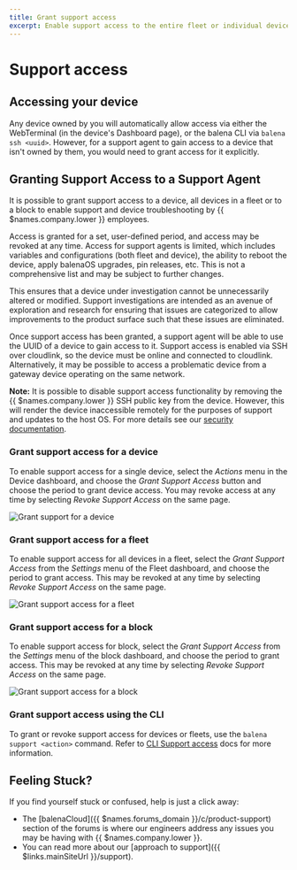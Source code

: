 ```yaml
---
title: Grant support access
excerpt: Enable support access to the entire fleet or individual devices for a set period
---
```


# Support access

## Accessing your device

Any device owned by you will automatically allow access via either the WebTerminal (in the device's Dashboard page), or the balena CLI via `balena ssh <uuid>`. However, for a support agent to gain access to a device that isn't owned by them, you would need to grant access for it explicitly.

## Granting Support Access to a Support Agent

It is possible to grant support access to a device, all devices in a fleet or to a block to enable support and device troubleshooting by {{ $names.company.lower }} employees.

Access is granted for a set, user-defined period, and access may be revoked at any time. Access for support agents is limited, which includes variables and configurations (both fleet and device), the ability to reboot the device, apply balenaOS upgrades, pin releases, etc. This is not a comprehensive list and may be subject to further changes. 

This ensures that a device under investigation cannot be unnecessarily altered or modified. Support investigations are intended as an avenue of exploration and research for ensuring that issues are categorized to allow improvements to the product surface such that these issues are eliminated.

Once support access has been granted, a support agent will be able to use the UUID of a device to gain access to it. Support access is enabled via SSH over cloudlink, so the device must be online and connected to cloudlink. Alternatively, it may be possible to access a problematic device from a gateway device operating on the same network.

__Note:__ It is possible to disable support access functionality by removing the {{ $names.company.lower }} SSH public key from the device. However, this will render the device inaccessible remotely for the purposes of support and updates to the host OS. For more details see our [security documentation][security].

### Grant support access for a device

To enable support access for a single device, select the _Actions_ menu in the Device dashboard, and choose the _Grant Support Access_ button and choose the period to grant device access. You may revoke access at any time by selecting _Revoke Support Access_ on the same page.

![Grant support for a device](/img/common/support/enable-support-access-device.png)

### Grant support access for a fleet

To enable support access for all devices in a fleet, select the _Grant Support Access_ from the _Settings_ menu of the Fleet dashboard, and choose the period to grant access. This may be revoked at any time by selecting _Revoke Support Access_ on the same page.

![Grant support access for a fleet](/img/common/support/enable-support-access-fleet.png)

### Grant support access for a block

To enable support access for block, select the _Grant Support Access_ from the _Settings_ menu of the block dashboard, and choose the period to grant access. This may be revoked at any time by selecting _Revoke Support Access_ on the same page.

![Grant support access for a block](/img/common/support/enable-support-block.png)

### Grant support access using the CLI

To grant or revoke support access for devices or fleets, use the `balena support <action>` command. Refer to [CLI Support access][CLI-support-access] docs for more information. 

## Feeling Stuck?

If you find yourself stuck or confused, help is just a click away:

- The [balenaCloud]({{ $names.forums_domain }}/c/product-support) section of the forums is where our engineers address any issues you may be having with {{ $names.company.lower }}.
- You can read more about our [approach to support]({{ $links.mainSiteUrl }}/support).


[CLI-support-access]: /reference/balena-cli/#support-action
[security]: /learn/welcome/security/#support-access
